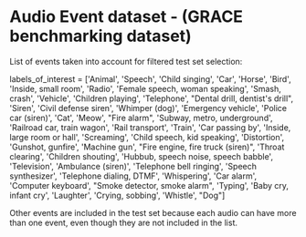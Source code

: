 # Audio Event dataset - (GRACE benchmarking dataset)

List of events taken into account for filtered test set selection:


labels_of_interest = ['Animal', 'Speech', 'Child singing', 'Car', 'Horse', 'Bird', 'Inside, small room',
'Radio', 'Female speech, woman speaking', 'Smash, crash', 'Vehicle', 'Children playing', 'Telephone',
"Dental drill, dentist's drill", 'Siren', 'Civil defense siren', 'Whimper (dog)', 'Emergency vehicle',
'Police car (siren)', 'Cat', 'Meow', "Fire alarm", 'Subway, metro, underground', 'Railroad car, train wagon',
'Rail transport', 'Train', 'Car passing by', 'Inside, large room or hall', 'Screaming', 'Child speech, kid speaking',
'Distortion', 'Gunshot, gunfire', 'Machine gun', "Fire engine, fire truck (siren)", 'Throat clearing',
'Children shouting', 'Hubbub, speech noise, speech babble', 'Television', 'Ambulance (siren)',
'Telephone bell ringing', 'Speech synthesizer', 'Telephone dialing, DTMF', 'Whispering', 'Car alarm',
'Computer keyboard', "Smoke detector, smoke alarm", 'Typing', 'Baby cry, infant cry', 'Laughter',
'Crying, sobbing', 'Whistle', "Dog"]


Other events are included in the test set because each audio can have more than one event,
even though they are not included in the list.
